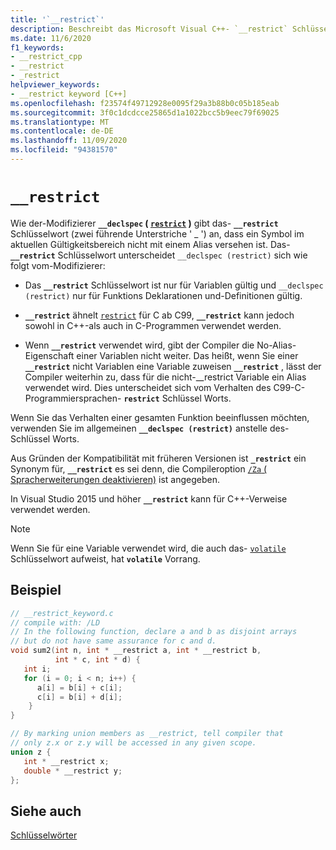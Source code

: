 ```yaml
---
title: '`__restrict`'
description: Beschreibt das Microsoft Visual C++- `__restrict` Schlüsselwort.
ms.date: 11/6/2020
f1_keywords:
- __restrict_cpp
- __restrict
- _restrict
helpviewer_keywords:
- __restrict keyword [C++]
ms.openlocfilehash: f23574f49712928e0095f29a3b88b0c05b185eab
ms.sourcegitcommit: 3f0c1dcdcce25865d1a1022bcc5b9eec79f69025
ms.translationtype: MT
ms.contentlocale: de-DE
ms.lasthandoff: 11/09/2020
ms.locfileid: "94381570"
---
```

# `__restrict`

Wie der-Modifizierer **`__declspec` ( [`restrict`](../cpp/restrict.md) )** gibt das- **`__restrict`** Schlüsselwort (zwei führende Unterstriche ' _ ') an, dass ein Symbol im aktuellen Gültigkeitsbereich nicht mit einem Alias versehen ist. Das- **`__restrict`** Schlüsselwort unterscheidet `__declspec (restrict)` sich wie folgt vom-Modifizierer:

- Das **`__restrict`** Schlüsselwort ist nur für Variablen gültig und `__declspec (restrict)` nur für Funktions Deklarationen und-Definitionen gültig.

- **`__restrict`** ähnelt [`restrict`](../c-language/type-qualifiers.md#restrict) für C ab C99, **`__restrict`** kann jedoch sowohl in C++-als auch in C-Programmen verwendet werden.

- Wenn **`__restrict`** verwendet wird, gibt der Compiler die No-Alias-Eigenschaft einer Variablen nicht weiter. Das heißt, wenn Sie einer **`__restrict`** nicht Variablen eine Variable zuweisen **`__restrict`** , lässt der Compiler weiterhin zu, dass für die nicht-__restrict Variable ein Alias verwendet wird. Dies unterscheidet sich vom Verhalten des C99-C-Programmiersprachen- **`restrict`** Schlüssel Worts.

Wenn Sie das Verhalten einer gesamten Funktion beeinflussen möchten, verwenden Sie im allgemeinen **`__declspec (restrict)`** anstelle des-Schlüssel Worts.

Aus Gründen der Kompatibilität mit früheren Versionen ist **`_restrict`** ein Synonym für, **`__restrict`** es sei denn, die Compileroption [ `/Za` \( Spracherweiterungen deaktivieren)](../build/reference/za-ze-disable-language-extensions.md) ist angegeben.

In Visual Studio 2015 und höher **`__restrict`** kann für C++-Verweise verwendet werden.

> [!NOTE]
> Wenn Sie für eine Variable verwendet wird, die auch das- [`volatile`](../cpp/volatile-cpp.md) Schlüsselwort aufweist, hat **`volatile`** Vorrang.

## <a name="example"></a>Beispiel

```cpp
// __restrict_keyword.c
// compile with: /LD
// In the following function, declare a and b as disjoint arrays
// but do not have same assurance for c and d.
void sum2(int n, int * __restrict a, int * __restrict b,
          int * c, int * d) {
   int i;
   for (i = 0; i < n; i++) {
      a[i] = b[i] + c[i];
      c[i] = b[i] + d[i];
    }
}

// By marking union members as __restrict, tell compiler that
// only z.x or z.y will be accessed in any given scope.
union z {
   int * __restrict x;
   double * __restrict y;
};
```

## <a name="see-also"></a>Siehe auch

[Schlüsselwörter](../cpp/keywords-cpp.md)
